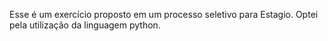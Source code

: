 Esse é um exercício proposto em um processo seletivo para Estagio.
Optei pela utilização da linguagem python.
